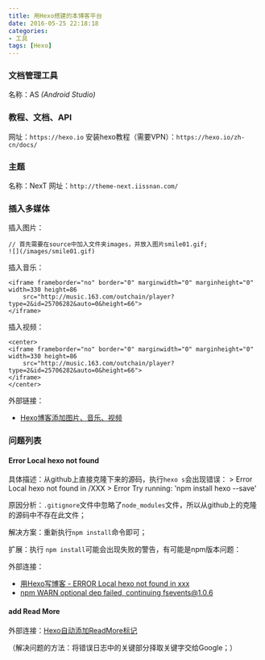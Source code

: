 ```yaml
---
title: 用Hexo搭建的本博客平台
date: 2016-05-25 22:18:18
categories: 
- 工具
tags: [Hexo]
---
```


### 文档管理工具
名称：AS *(Android Studio)*

### 教程、文档、API
网址：`https://hexo.io`
安装hexo教程（需要VPN）：`https://hexo.io/zh-cn/docs/`

<!--more-->

### 主题
名称：NexT
网址：`http://theme-next.iissnan.com/`

### 插入多媒体
插入图片：
```
// 首先需要在source中加入文件夹images，并放入图片smile01.gif;
![](/images/smile01.gif)
```

插入音乐：
```
<iframe frameborder="no" border="0" marginwidth="0" marginheight="0" width=330 height=86 
	src="http://music.163.com/outchain/player?type=2&id=25706282&auto=0&height=66">
</iframe>
```

插入视频：
```
<center>
<iframe frameborder="no" border="0" marginwidth="0" marginheight="0" width=330 height=86 
	src="http://music.163.com/outchain/player?type=2&id=25706282&auto=0&height=66">
</iframe>	
</center>
```

外部链接：
* [Hexo博客添加图片、音乐、视频](http://blog.wleyuan.me/2015/07/18/Hexo-AddSoundPicMovie/)


### 问题列表
#### Error Local hexo not found
具体描述：从github上直接克隆下来的源码，执行`hexo s`会出现错误：
    > Error Local hexo not found in /XXX
    > Error Try running: 'npm install hexo --save'

原因分析：`.gitignore`文件中忽略了`node_modules`文件，所以从github上的克隆的源码中不存在此文件；    

解决方案：重新执行`npm install`命令即可；

扩展：执行 `npm install`可能会出现失败的警告，有可能是npm版本问题：


外部连接：
* [用Hexo写博客 - ERROR Local hexo not found in xxx](http://blog.csdn.net/burststar/article/details/45115905)
* [npm WARN optional dep failed, continuing fsevents@1.0.6](https://github.com/foreverjs/forever/issues/788)


#### add Read More
外部连接：[Hexo自动添加ReadMore标记](http://twiceyuan.com/2014/05/25/hexo%E8%87%AA%E5%8A%A8%E6%B7%BB%E5%8A%A0readmore%E6%A0%87%E8%AE%B0/)

> 
（解决问题的方法：将错误日志中的关键部分择取关键字交给Google；）